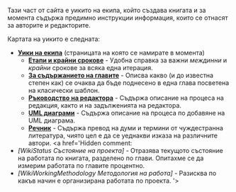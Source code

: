 Тази част от сайта е уикито на екипа, който създава книгата и за момента съдържа предимно инструкции информация, които се отнасят за авторите и редакторите.

Картата на уикито е следната:

  * **[Уики на екипа](Wiki.md)** (страницата на която се намирате в момента)
    * **[Етапи и крайни срокове](WikiStages.md)** - Удобна справка за важни _междинни_ и _крайни_ срокове за всяка една итерация.
    * **[За съдържанието на главите](WikiChapterContent.md)** - Описва какво (и до известна степен как) се очаква да бъде поднесено в една глава посветена на класически шаблон.
    * **[Ръководство на редактора](WikiEditors.md)** - Съдържа описание на процеса на редакция, както и на задълженията на редактора.
    * **[UML диаграми](UmlDiagrams.md)** - Съдържа описание на процеса по добавяне на UML диаграма.
    * **[Речник](WikiDictionary.md)** - Съдържа превод на думи и термини от чуждестранна литература, чиято цел е да се уеднакви изказа на различните автори.
<a href='Hidden comment: 
* *[WikiStatus Състояние на проекта]* - Отразява текущото състояние на работата по книгата, разделено по глави. Опитахме се да измерим работата по главите процентно.
* *[WikiWorkingMethodology Методология на работа]* - Разисква по какъв начин е организирана работата по проекта.
'></a>